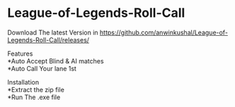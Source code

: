 # League-of-Legends-Roll-Call

Download The latest Version in https://github.com/anwinkushal/League-of-Legends-Roll-Call/releases/

Features  
*Auto Accept Blind & AI matches   
*Auto Call Your lane 1st 

Installation  
*Extract the zip file         
*Run The .exe file
